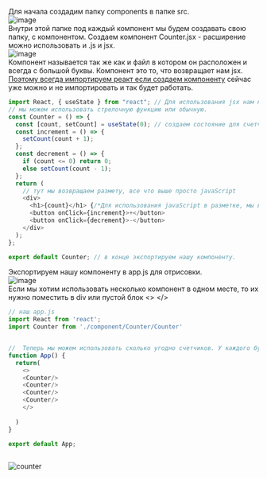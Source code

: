 Для начала создадим папку components в папке src.<br>
![image](https://user-images.githubusercontent.com/70824286/152684905-a40f81e3-9c0a-4a56-aa07-99f7413ea56e.png)<br>
Внутри этой папке под каждый компонент мы будем создавать свою папку, с компонентом.
Создаем компонент Counter.jsx - расширение можно использовать и .js и jsx.<br>
![image](https://user-images.githubusercontent.com/70824286/152702834-dac37f27-945c-4f3e-8064-0f52ec82df6c.png)<br>
Компонент называется так же как и файл в котором он расположен и всегда с большой буквы. Компонент это то, что возвращает нам jsx. [Поэтому всегда импортируем реакт если создаем компоненту](https://github.com/Aquariids/Js-Ts-React-etc../blob/main/React/JSX-indexjs-App.md#-jsx-) сейчас уже можно и не импортировать и так будет работать.
```javaScript
import React, { useState } from "react"; // Для использования jsx нам нужно импортировать реакт.
// мы можем использовать стрелочную функцию или обычную.
const Counter = () => {
  const [count, setCount] = useState(0); // создаем состояние для счетчика
  const increment = () => {
    setCount(count + 1);
  };
  const decrement = () => {
    if (count <= 0) return 0;
    else setCount(count - 1);
  };
  return (
    // тут мы возвращаем размету, все что выше просто javaScript
    <div>
      <h1>{count}</h1> {/*Для использования javaScript в разметке, мы всегда указываем скобки {}*/} 
      <button onClick={increment}>+</button>
      <button onClick={decrement}>-</button>
    </div>
  );
};

export default Counter; // в конце экспортируем нашу компоненту.

```
Экспортируем нашу компоненту в app.js для отрисовки.<br>
![image](https://user-images.githubusercontent.com/70824286/152703763-176ac5fb-845d-47ac-9de1-6d4c224f214a.png)<br>
Если мы хотим использовать несколько компонент в одном месте, то их нужно поместить в div или пустой блок <> </>
```javaScript
// наш app.js 
import React from 'react';
import Counter from './component/Counter/Counter'


//  Теперь мы можем использовать сколько угодно счетчиков. У каждого будет свое состояние, они независимы.
function App() {
  return(
    <>  
    <Counter/>
    <Counter/>
    <Counter/>
    <Counter/>
    </>
    
  )
}

export default App;
 
```
![counter](https://github.com/Aquariids/React/blob/main/img/conter.gif)<br>
